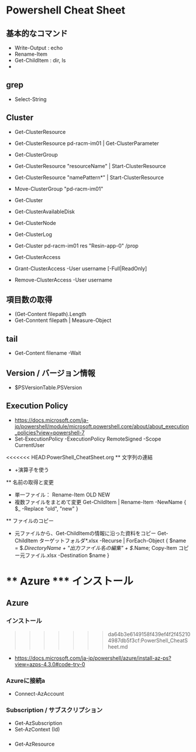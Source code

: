 # Powershell Cheat Sheet
## 基本的なコマンド
- Write-Output : echo
- Rename-Item
- Get-ChildItem : dir, ls
- 

## grep
- Select-String <Pattern> <Path>
## Cluster
- Get-ClusterResource
- Get-ClusterResource pd-racm-im01 | Get-ClusterParameter
- Get-ClusterGroup
- Get-ClusterResource "resourceName" | Start-ClusterResource
- Get-ClusterResource "namePattern*" | Start-ClusterResource
- Move-ClusterGroup "pd-racm-im01"

- Get-Cluster
- Get-ClusterAvailableDisk
- Get-ClusterNode

- Get-ClusterLog

- Get-Cluster pd-racm-im01 res "Resin-app-0" /prop

- Get-ClusterAccess
- Grant-ClusterAccess -User username [-Full|ReadOnly]
- Remove-ClusterAccess -User username

## 項目数の取得
- (Get-Content filepath).Length
- Get-Conntent filepath | Measure-Object

## tail
- Get-Content filename -Wait

## Version / バージョン情報
- $PSVersionTable.PSVersion

## Execution Policy
- https://docs.microsoft.com/ja-jp/powershell/module/microsoft.powershell.core/about/about_execution_policies?view=powershell-7
- Set-ExecutionPolicy -ExecutionPolicy RemoteSigned -Scope CurrentUser

<<<<<<< HEAD:PowerShell_CheatSheet.org
** 文字列の連結
- +演算子を使う

** 名前の取得と変更
- 単一ファイル：
  Rename-Item OLD NEW
- 複数ファイルをまとめて変更
  Get-ChildItem | Rename-Item -NewName { $_ -Replace "old", "new" }

** ファイルのコピー
- 元ファイルから、Get-ChildItemの情報に沿った資料をコピー
  Get-ChildItem ターゲットフォルダ\*.xlsx  -Recurse | ForEach-Object { $name = $_.DirectoryName + "出力ファイル名の編集" + $_.Name; Copy-Item コピー元ファイル.xlsx -Destination $name }

** Azure
*** インストール
=======
## Azure
### インストール
>>>>>>> da64b3e6149158f439ef4f2f452104987db5f3cf:PowerShell_CheatSheet.md
- https://docs.microsoft.com/ja-jp/powershell/azure/install-az-ps?view=azps-4.3.0#code-try-0
### Azureに接続a
- Connect-AzAccount

### Subscription / サブスクリプション
- Get-AzSubscription
- Set-AzContext (Id)

### 
- Get-AzResource
